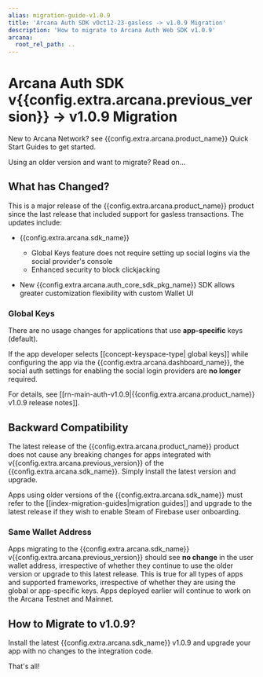 ```yaml
---
alias: migration-guide-v1.0.9
title: 'Arcana Auth SDK vOct12-23-gasless -> v1.0.9 Migration'
description: 'How to migrate to Arcana Auth Web SDK v1.0.9'
arcana:
  root_rel_path: ..
---
```


# Arcana Auth SDK v{{config.extra.arcana.previous_version}} -> v1.0.9 Migration

New to Arcana Network? see {{config.extra.arcana.product_name}} Quick Start Guides to get started. 

Using an older version and want to migrate? Read on...

## What has Changed?

This is a major release of the {{config.extra.arcana.product_name}} product since the last release that included support for gasless transactions.  The updates include:

* {{config.extra.arcana.sdk_name}}
  - Global Keys feature does not require setting up social logins via the social provider's console
  - Enhanced security to block clickjacking

* New {{config.extra.arcana.auth_core_sdk_pkg_name}} SDK allows greater customization flexibility with custom Wallet UI

### Global Keys

There are no usage changes for applications that use **app-specific** keys (default).

If the app developer selects [[concept-keyspace-type| global keys]] while configuring the app via the {{config.extra.arcana.dashboard_name}}, the social auth settings for enabling the social login providers are **no longer** required.

For details, see [[rn-main-auth-v1.0.9|{{config.extra.arcana.product_name}} v1.0.9 release notes]].

## Backward Compatibility

The latest release of the {{config.extra.arcana.product_name}} product does not cause any breaking changes for apps integrated with v{{config.extra.arcana.previous_version}} of the {{config.extra.arcana.sdk_name}}. Simply install the latest version and upgrade. 

Apps using older versions of the {{config.extra.arcana.sdk_name}} must refer to the [[index-migration-guides|migration guides]] and upgrade to the latest release if they wish to enable Steam of Firebase user onboarding.

### Same Wallet Address

Apps migrating to the {{config.extra.arcana.sdk_name}} v{{config.extra.arcana.previous_version}} should see **no change** in the user wallet address, irrespective of whether they continue to use the older version or upgrade to this latest release. This is true for all types of apps and supported frameworks, irrespective of whether they are using the global or app-specific keys. Apps deployed earlier will continue to work on the Arcana Testnet and Mainnet. 

## How to Migrate to v1.0.9?

Install the latest {{config.extra.arcana.sdk_name}} v1.0.9 and upgrade your app with no changes to the integration code.

That's all!